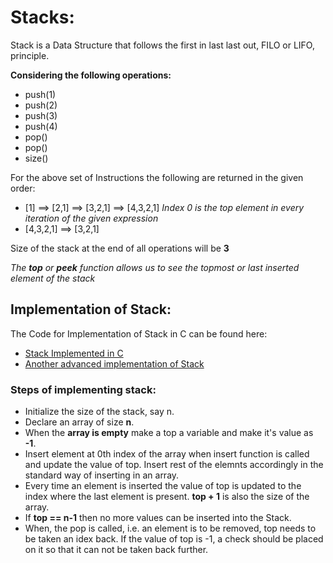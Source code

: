 # Stacks:

Stack is a Data Structure that follows the first in last last out, FILO or LIFO, principle.

**Considering the following operations:**

- push(1)
- push(2)
- push(3)
- push(4)
- pop()
- pop()
- size()

For the above set of Instructions the following are returned in the given order:

- [1] ==> [2,1] ==> [3,2,1] ==> [4,3,2,1]  *Index 0 is the top element in every iteration of the given expression* 
- [4,3,2,1] ==> [3,2,1]

Size of the stack at the end of all operations will be **3**

*The **top** or **peek** function allows us to see the topmost or last inserted element of the stack*



## Implementation of Stack:

The Code for Implementation of Stack in C can be found here:

- [Stack Implemented in C](Stack.c)
- [Another advanced implementation of Stack](Stack2.c)

### Steps of implementing stack:

- Initialize the size of the stack, say n.
- Declare an array of size **n**.
- When the **array is empty** make a top a variable and make it's value as **-1**.
- Insert element at 0th index of the array when insert function is called and update the value of top. Insert rest of the elemnts accordingly in the standard way of inserting in an array.
- Every time an element is inserted the value of top is updated to the index where the last element is present. **top + 1** is also the size of the array.
- If **top == n-1** then no more values can be inserted into the Stack.
- When, the pop is called, i.e. an element is to be removed, top needs to be taken an idex back. If the value of top is -1, a check should be placed on it so that it can not be taken back further.